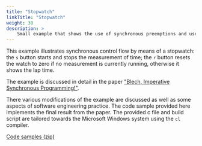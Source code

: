 ```yaml
---
title: "Stopwatch"
linkTitle: "Stopwatch"
weight: 30
description: >
    Small example that shows the use of synchronous preemptions and uses an external C function.
---
```


This example illustrates synchronous control flow by means of a stopwatch: the `s` button starts and stops the measurement of time; the `r` button resets the watch to zero if no measurement is currently running, otherwise it shows the lap time.

The example is discussed in detail in the paper ["Blech, Imperative Synchronous Programming!"](https://doi.org/10.1007/978-3-030-31585-6_9).

There various modifications of the example are discussed as well as some aspects of software engineering practice.
The code sample provided here implements the final result from the paper.
The provided c file and build script are tailored towards the Microsoft Windows system using the `cl` compiler.

[Code samples (zip)](CompleteStopwatch.zip)

